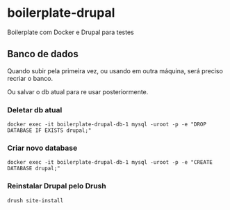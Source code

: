 # boilerplate-drupal
Boilerplate com Docker e Drupal para testes

## Banco de dados

Quando subir pela primeira vez, ou usando em outra máquina, será preciso recriar o banco.

Ou salvar o db atual para re usar posteriormente.

### Deletar db atual 

```
docker exec -it boilerplate-drupal-db-1 mysql -uroot -p -e "DROP DATABASE IF EXISTS drupal;"
```

### Criar novo database

```
docker exec -it boilerplate-drupal-db-1 mysql -uroot -p -e "CREATE DATABASE drupal;"
```

### Reinstalar Drupal pelo Drush

```
drush site-install
```